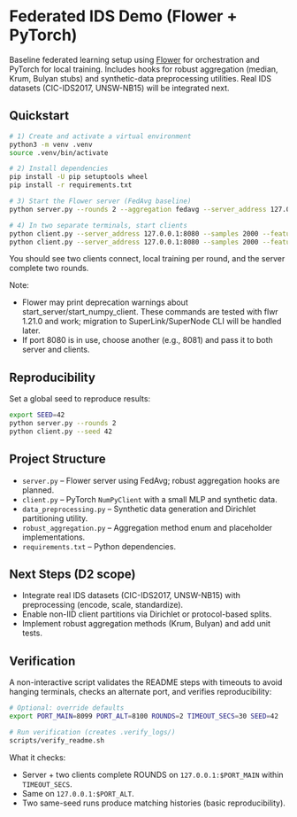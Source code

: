 # Federated IDS Demo (Flower + PyTorch)

Baseline federated learning setup using [Flower](https://flower.dev) for orchestration and PyTorch for local training. Includes hooks for robust aggregation (median, Krum, Bulyan stubs) and synthetic-data preprocessing utilities. Real IDS datasets (CIC-IDS2017, UNSW-NB15) will be integrated next.

## Quickstart

```bash
# 1) Create and activate a virtual environment
python3 -m venv .venv
source .venv/bin/activate

# 2) Install dependencies
pip install -U pip setuptools wheel
pip install -r requirements.txt

# 3) Start the Flower server (FedAvg baseline)
python server.py --rounds 2 --aggregation fedavg --server_address 127.0.0.1:8080

# 4) In two separate terminals, start clients
python client.py --server_address 127.0.0.1:8080 --samples 2000 --features 20 --seed 42
python client.py --server_address 127.0.0.1:8080 --samples 2000 --features 20 --seed 42
```

You should see two clients connect, local training per round, and the server complete two rounds.

Note:
- Flower may print deprecation warnings about start_server/start_numpy_client. These commands are tested with flwr 1.21.0 and work; migration to SuperLink/SuperNode CLI will be handled later.
- If port 8080 is in use, choose another (e.g., 8081) and pass it to both server and clients.

## Reproducibility

Set a global seed to reproduce results:

```bash
export SEED=42
python server.py --rounds 2
python client.py --seed 42
```

## Project Structure

- `server.py` – Flower server using FedAvg; robust aggregation hooks are planned.
- `client.py` – PyTorch `NumPyClient` with a small MLP and synthetic data.
- `data_preprocessing.py` – Synthetic data generation and Dirichlet partitioning utility.
- `robust_aggregation.py` – Aggregation method enum and placeholder implementations.
- `requirements.txt` – Python dependencies.

## Next Steps (D2 scope)

- Integrate real IDS datasets (CIC-IDS2017, UNSW-NB15) with preprocessing (encode, scale, standardize).
- Enable non-IID client partitions via Dirichlet or protocol-based splits.
- Implement robust aggregation methods (Krum, Bulyan) and add unit tests.

## Verification

A non-interactive script validates the README steps with timeouts to avoid hanging terminals, checks an alternate port, and verifies reproducibility:

```bash
# Optional: override defaults
export PORT_MAIN=8099 PORT_ALT=8100 ROUNDS=2 TIMEOUT_SECS=30 SEED=42

# Run verification (creates .verify_logs/)
scripts/verify_readme.sh
```

What it checks:
- Server + two clients complete ROUNDS on `127.0.0.1:$PORT_MAIN` within `TIMEOUT_SECS`.
- Same on `127.0.0.1:$PORT_ALT`.
- Two same-seed runs produce matching histories (basic reproducibility).
